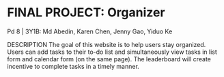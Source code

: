 # FINAL PROJECT: Organizer
Pd 8 | 3Y1B: Md Abedin, Karen Chen, Jenny Gao, Yiduo Ke

DESCRIPTION
The goal of this website is to help users stay organized.  Users can add tasks to their to-do list and simultaneously view tasks in list form and calendar form (on the same page).  The leaderboard will create incentive to complete tasks in a timely manner.

